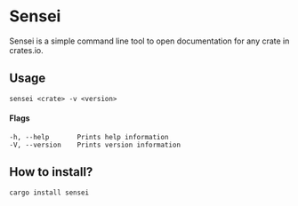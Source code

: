 # Sensei
Sensei is a simple command line tool to open documentation for any crate in crates.io. 

## Usage 

```
sensei <crate> -v <version>
```

#### Flags
```
-h, --help       Prints help information
-V, --version    Prints version information
``` 
## How to install?
```
cargo install sensei
```
